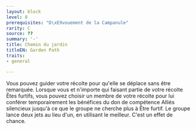 ```yaml
---
layout: block
level: 8
prerequisites: "D\xE9vouement de la Campanule"
rarity: C
source: ??
summary: '-'
title: Chemin du jardin
titleEN: Garden Path
traits:
- general

---
```


<p>Vous pouvez guider votre récolte pour qu'elle se déplace sans être remarquée. Lorsque vous et n'importe qui faisant partie de votre récolte Êtes furtifs, vous pouvez choisir un membre de votre récolte pour lui conférer temporairement les bénéfices du don de compétence Alliés silencieux jusqu'à ce que le groupe ne cherche plus à Être furtif. Le groupe lance deux jets au lieu d'un, en utilisant le meilleur. C'est un effet de chance.</p>